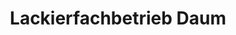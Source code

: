 ---
title: "Lackierfachbetrieb Daum"
url: /ruesselsheim-am-main/lackierfachbetrieb-daum/
shop: Autowerkstatt
---